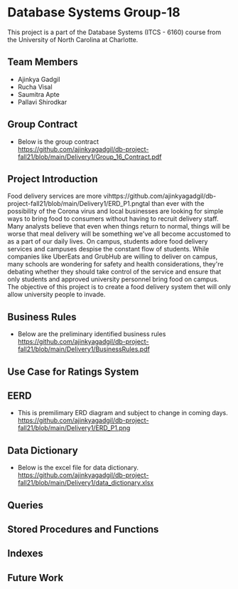 # Database Systems Group-18
This project is a part of the Database Systems (ITCS - 6160) course from the University of North Carolina at Charlotte.

## Team Members
* Ajinkya Gadgil
* Rucha Visal
* Saumitra Apte
* Pallavi Shirodkar

## Group Contract
- Below is the group contract <br/>
https://github.com/ajinkyagadgil/db-project-fall21/blob/main/Delivery1/Group_16_Contract.pdf

## Project Introduction
Food delivery services are more vihttps://github.com/ajinkyagadgil/db-project-fall21/blob/main/Delivery1/ERD_P1.pngtal than ever with the possibility of the Corona virus and local businesses are looking for simple ways to bring food to consumers without having to recruit delivery staff. Many analysts believe that even when things return to normal, things will be worse that meal delivery will be something we've all become accustomed to as a part of our daily lives. On campus, students adore food delivery services and campuses despise the constant flow of students. While companies like UberEats and GrubHub are willing to deliver on campus, many schools are wondering for safety and health considerations, they're debating whether they should take control of the service and ensure that only students and approved university personnel bring food on campus. The objective of this project is to create a food delivery system thet will only allow university people to invade.

## Business Rules
- Below are the preliminary identified business rules <br/>
https://github.com/ajinkyagadgil/db-project-fall21/blob/main/Delivery1/BusinessRules.pdf

## Use Case for Ratings System

## EERD
- This is premilimary ERD diagram and subject to change in coming days. <br/>
https://github.com/ajinkyagadgil/db-project-fall21/blob/main/Delivery1/ERD_P1.png

## Data Dictionary
- Below is the excel file for data dictionary. <br/>
https://github.com/ajinkyagadgil/db-project-fall21/blob/main/Delivery1/data_dictionary.xlsx

## Queries

## Stored Procedures and Functions

## Indexes

## Future Work
